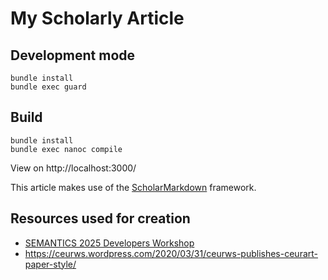 # My Scholarly Article

## Development mode
```
bundle install
bundle exec guard
```

## Build
```
bundle install
bundle exec nanoc compile
```

View on http://localhost:3000/

This article makes use of the [ScholarMarkdown](https://github.com/rubensworks/ScholarMarkdown/) framework.

## Resources used for creation

* [SEMANTICS 2025 Developers Workshop](https://semantics2025.semdev.org/)
* https://ceurws.wordpress.com/2020/03/31/ceurws-publishes-ceurart-paper-style/